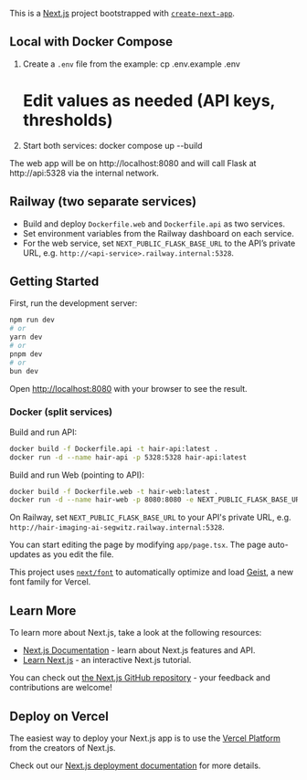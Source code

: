 This is a [Next.js](https://nextjs.org) project bootstrapped with [`create-next-app`](https://nextjs.org/docs/app/api-reference/cli/create-next-app).

## Local with Docker Compose

1. Create a `.env` file from the example:
   cp .env.example .env
   # Edit values as needed (API keys, thresholds)

2. Start both services:
   docker compose up --build

The web app will be on http://localhost:8080 and will call Flask at http://api:5328 via the internal network.

## Railway (two separate services)

- Build and deploy `Dockerfile.web` and `Dockerfile.api` as two services.
- Set environment variables from the Railway dashboard on each service.
- For the web service, set `NEXT_PUBLIC_FLASK_BASE_URL` to the API’s private URL, e.g. `http://<api-service>.railway.internal:5328`.

## Getting Started

First, run the development server:

```bash
npm run dev
# or
yarn dev
# or
pnpm dev
# or
bun dev
```

Open [http://localhost:8080](http://localhost:8080) with your browser to see the result.

### Docker (split services)

Build and run API:

```bash
docker build -f Dockerfile.api -t hair-api:latest .
docker run -d --name hair-api -p 5328:5328 hair-api:latest
```

Build and run Web (pointing to API):

```bash
docker build -f Dockerfile.web -t hair-web:latest .
docker run -d --name hair-web -p 8080:8080 -e NEXT_PUBLIC_FLASK_BASE_URL=http://127.0.0.1:5328 hair-web:latest
```

On Railway, set `NEXT_PUBLIC_FLASK_BASE_URL` to your API's private URL, e.g. `http://hair-imaging-ai-segwitz.railway.internal:5328`.

You can start editing the page by modifying `app/page.tsx`. The page auto-updates as you edit the file.

This project uses [`next/font`](https://nextjs.org/docs/app/building-your-application/optimizing/fonts) to automatically optimize and load [Geist](https://vercel.com/font), a new font family for Vercel.

## Learn More

To learn more about Next.js, take a look at the following resources:

- [Next.js Documentation](https://nextjs.org/docs) - learn about Next.js features and API.
- [Learn Next.js](https://nextjs.org/learn) - an interactive Next.js tutorial.

You can check out [the Next.js GitHub repository](https://github.com/vercel/next.js) - your feedback and contributions are welcome!

## Deploy on Vercel

The easiest way to deploy your Next.js app is to use the [Vercel Platform](https://vercel.com/new?utm_medium=default-template&filter=next.js&utm_source=create-next-app&utm_campaign=create-next-app-readme) from the creators of Next.js.

Check out our [Next.js deployment documentation](https://nextjs.org/docs/app/building-your-application/deploying) for more details.
